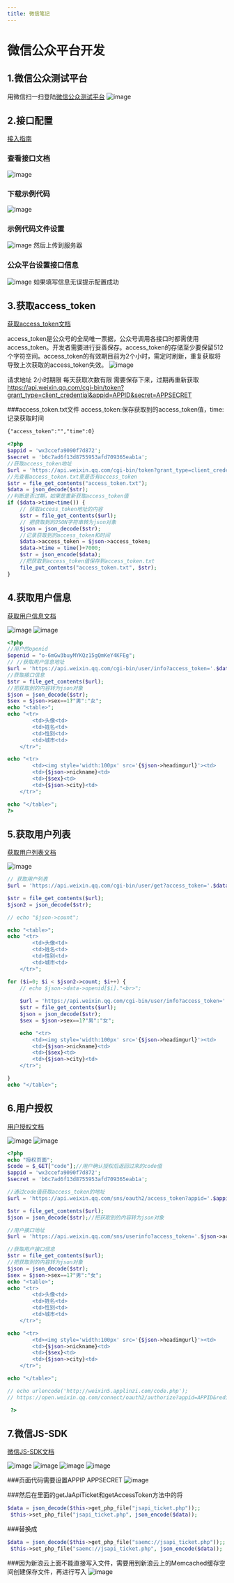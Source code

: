 ```yaml
---
title: 微信笔记
---
```



# 微信公众平台开发

## 1.微信公众测试平台 
用微信扫一扫登陆[微信公众测试平台](https://mp.weixin.qq.com/debug/cgi-bin/sandbox?t=sandbox/login)
![image](img/1.png)
## 2.接口配置
[接入指南](http://mp.weixin.qq.com/wiki/8/f9a0b8382e0b77d87b3bcc1ce6fbc104.html)
### 查看接口文档
![image](img/2.png)
### 下载示例代码
![image](img/3.png)

### 示例代码文件设置
![image](img/4.png)
然后上传到服务器

### 公众平台设置接口信息
![image](img/5.png)
如果填写信息无误提示配置成功

## 3.获取access_token 
[获取access_token文档](http://mp.weixin.qq.com/wiki/11/0e4b294685f817b95cbed85ba5e82b8f.html)

access_token是公众号的全局唯一票据，公众号调用各接口时都需使用access_token。开发者需要进行妥善保存。access_token的存储至少要保留512个字符空间。access_token的有效期目前为2个小时，需定时刷新，重复获取将导致上次获取的access_token失效。
![image](img/6.png)

请求地址 2小时期限 每天获取次数有限 需要保存下来，过期再重新获取
https://api.weixin.qq.com/cgi-bin/token?grant_type=client_credential&appid=APPID&secret=APPSECRET

###access_token.txt文件
access_token:保存获取到的access_token值，time:记录获取时间

```txt
{"access_token":"","time":0}
```


```php
<?php 
$appid = 'wx3ccefa9090f7d872';
$secret = 'b6c7ad6f13d8755953afd709365eab1a';
//获取access_token地址
$url = 'https://api.weixin.qq.com/cgi-bin/token?grant_type=client_credential&appid='.$appid.'&secret='.$secret;
//先查看access_token.txt里是否有access_token
$str = file_get_contents("access_token.txt");
$data = json_decode($str);
//判断是否过期，如果是重新获取access_token值
if ($data->time<time()) {
	// 获取access_token地址的内容
	$str = file_get_contents($url);
	// 把获取到的JSON字符串转为json对象
	$json = json_decode($str);
	//记录获取到的access_token和时间
	$data->access_token = $json->access_token;
	$data->time = time()+7000;
	$str = json_encode($data);
	//把获取到access_token值保存到access_token.txt
	file_put_contents("access_token.txt", $str);
}
```


## 4.获取用户信息

[获取用户信息文档](http://mp.weixin.qq.com/wiki/1/8a5ce6257f1d3b2afb20f83e72b72ce9.html)

![image](img/7.png)
![image](img/8.png)

```php
<?php
//用户的openid
$openid = "o-6mGw3buyMYKQz15gQmKeY4KFEg";
// //获取用户信息地址
$url = 'https://api.weixin.qq.com/cgi-bin/user/info?access_token='.$data->access_token.'&openid='.$openid.'&lang=zh_CN';
//获取接口信息
$str = file_get_contents($url);
//把获取到的内容转为json对象
$json = json_decode($str);
$sex = $json->sex==1?"男":"女";
echo "<table>";
echo "<tr>
		<td>头像<td>
		<td>姓名<td>
		<td>性别<td>		
		<td>城市<td>
	</tr>";

echo "<tr>
		<td><img style='width:100px' src='{$json->headimgurl}'><td>
		<td>{$json->nickname}<td>
		<td>{$sex}<td>		
		<td>{$json->city}<td>
	</tr>";	

echo "</table>";
?>
```

## 5.获取用户列表
[获取用户列表文档](http://mp.weixin.qq.com/wiki/12/54773ff6da7b8bdc95b7d2667d84b1d4.html)

![image](img/9.png)

```php
// 获取用户列表
$url = 'https://api.weixin.qq.com/cgi-bin/user/get?access_token='.$data->access_token;

$str = file_get_contents($url);
$json2 = json_decode($str);

// echo "$json->count";

echo "<table>";
echo "<tr>
		<td>头像<td>
		<td>姓名<td>
		<td>性别<td>		
		<td>城市<td>
	</tr>";

for ($i=0; $i < $json2->count; $i++) { 
	// echo $json->data->openid[$i]."<br>";
	
	$url = 'https://api.weixin.qq.com/cgi-bin/user/info?access_token='.$data->access_token.'&openid='.$json2->data->openid[$i].'&lang=zh_CN';
	$str = file_get_contents($url);
	$json = json_decode($str);
	$sex = $json->sex==1?"男":"女";

	echo "<tr>
		<td><img style='width:100px' src='{$json->headimgurl}'><td>
		<td>{$json->nickname}<td>
		<td>{$sex}<td>		
		<td>{$json->city}<td>
	</tr>";	

}
echo "</table>";
```

## 6.用户授权

[用户授权文档](http://mp.weixin.qq.com/wiki/17/c0f37d5704f0b64713d5d2c37b468d75.html)

![image](img/10.png)
![image](img/11.png)

```php
<?php 
echo "授权页面";
$code = $_GET["code"];//用户确认授权后返回过来的code值
$appid = 'wx3ccefa9090f7d872';
$secret = 'b6c7ad6f13d8755953afd709365eab1a';

//通过code值获取access_token的地址
$url = 'https://api.weixin.qq.com/sns/oauth2/access_token?appid='.$appid.'&secret='.$secret.'&code='.$code.'&grant_type=authorization_code';

$str = file_get_contents($url);
$json = json_decode($str);//把获取到的内容转为json对象

//用户接口地址
$url = 'https://api.weixin.qq.com/sns/userinfo?access_token='.$json->access_token.'&openid='.$json->openid.'&lang=zh_CN';

//获取用户接口信息
$str = file_get_contents($url);
//把获取到的内容转为json对象
$json = json_decode($str);
$sex = $json->sex==1?"男":"女";
echo "<table>";
echo "<tr>
        <td>头像<td>
        <td>姓名<td>
        <td>性别<td>      
        <td>城市<td>
    </tr>";

echo "<tr>
        <td><img style='width:100px' src='{$json->headimgurl}'><td>
        <td>{$json->nickname}<td>
        <td>{$sex}<td>      
        <td>{$json->city}<td>
    </tr>"; 

echo "</table>";

// echo urlencode('http://weixin5.applinzi.com/code.php');
// https://open.weixin.qq.com/connect/oauth2/authorize?appid=APPID&redirect_uri=http%3A%2F%2Fweixin5.applinzi.com%2Fcode.php&response_type=code&scope=snsapi_userinfo&state=STATE#wechat_redirect

 ?>

```


## 7.微信JS-SDK

[微信JS-SDK文档](http://mp.weixin.qq.com/wiki/7/aaa137b55fb2e0456bf8dd9148dd613f.html#.E8.8E.B7.E5.8F.96.E2.80.9C.E5.88.86.E4.BA.AB.E7.BB.99.E6.9C.8B.E5.8F.8B.E2.80.9D.E6.8C.89.E9.92.AE.E7.82.B9.E5.87.BB.E7.8A.B6.E6.80.81.E5.8F.8A.E8.87.AA.E5.AE.9A.E4.B9.89.E5.88.86.E4.BA.AB.E5.86.85.E5.AE.B9.E6.8E.A5.E5.8F.A3)

![image](img/12.png)
![image](img/13.png)
![image](img/14.png)
![image](img/15.png)

###页面代码需要设置APPIP APPSECRET
![image](img/16.png)

###然后在里面的getJaApiTicket和getAccessToken方法中的将

```php
$data = json_decode($this->get_php_file("jsapi_ticket.php"));;
 $this->set_php_file("jsapi_ticket.php", json_encode($data));

```
###替换成

```php
$data = json_decode($this->get_php_file("saemc://jsapi_ticket.php"));;
 $this->set_php_file("saemc://jsapi_ticket.php", json_encode($data));

```

###因为新浪云上面不能直接写入文件，需要用到新浪云上的Memcached缓存空间创建保存文件，再进行写入
![image](img/17.png) 



